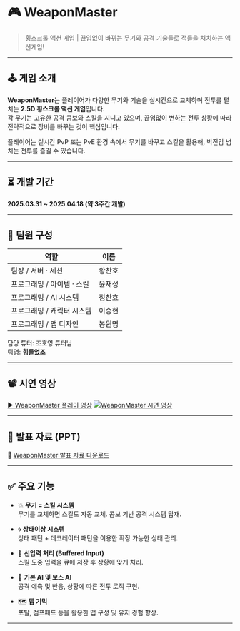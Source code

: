 # 🎮 WeaponMaster

> 횡스크롤 액션 게임 | 끊임없이 바뀌는 무기와 공격 기술들로 적들을 처치하는 액션게임!

---

## 🕹️ 게임 소개

**WeaponMaster**는 플레이어가 다양한 무기와 기술을 실시간으로 교체하며 전투를 펼치는 **2.5D 횡스크롤 액션 게임**입니다.  
각 무기는 고유한 공격 콤보와 스킬을 지니고 있으며, 끊임없이 변하는 전투 상황에 따라 전략적으로 장비를 바꾸는 것이 핵심입니다.

플레이어는 실시간 PvP 또는 PvE 환경 속에서 무기를 바꾸고 스킬을 활용해, 박진감 넘치는 전투를 즐길 수 있습니다.

---

## ⏳ 개발 기간

**2025.03.31 ~ 2025.04.18 (약 3주간 개발)**

---

## 👥 팀원 구성

| 역할 | 이름 |
|------|------|
| 팀장 / 서버 · 세션 | 황찬호 |
| 프로그래밍 / 아이템 · 스킬 | 윤재성 |
| 프로그래밍 / AI 시스템 | 정찬효 |
| 프로그래밍 / 캐릭터 시스템 | 이승현 |
| 프로그래밍 / 맵 디자인 | 봉원명 |

담당 튜터: 조호영 튜터님  
팀명: **힘들었조**

---

## 📽️ 시연 영상

[▶️ WeaponMaster 플레이 영상](https://youtu.be/myb5Tn-WQPU)
[![WeaponMaster 시연 영상](https://img.youtube.com/vi/myb5Tn-WQPU/hqdefault.jpg)](https://youtu.be/myb5Tn-WQPU)

---

## 🧾 발표 자료 (PPT)

📎 [WeaponMaster 발표 자료 다운로드](NBC_UE5_2nd_Team3_발표_PPT.pptx)

---

## ✅ 주요 기능

- 💥 **무기 = 스킬 시스템**  
  무기를 교체하면 스킬도 자동 교체. 콤보 기반 공격 시스템 탑재.

- 🌀 **상태이상 시스템**  
  상태 패턴 + 데코레이터 패턴을 이용한 확장 가능한 상태 관리.

- 👊 **선입력 처리 (Buffered Input)**  
  스킬 도중 입력을 큐에 저장 후 상황에 맞게 처리.

- 🧠 **기본 AI 및 보스 AI**  
  공격 예측 및 반응, 상황에 따른 전투 로직 구현.

- 🗺️ **맵 기믹**  
  포탈, 점프패드 등을 활용한 맵 구성 및 유저 경험 향상.

---


